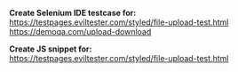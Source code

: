 **Create Selenium IDE testcase for:** <br>
https://testpages.eviltester.com/styled/file-upload-test.html <br>
https://demoqa.com/upload-download <br>

**Create JS snippet for:** <br>
https://testpages.eviltester.com/styled/file-upload-test.html <br>
